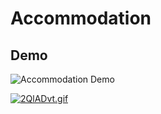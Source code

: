 # Accommodation

## Demo

![Accommodation Demo]()


[![2QlADvt.gif](https://iili.io/2QlADvt.gif)](https://freeimage.host/fr)